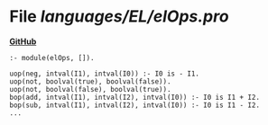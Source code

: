 # File _languages/EL/elOps.pro_
**[GitHub](https://github.com/softlang/yas/blob/master/languages/EL/elOps.pro)**
```
:- module(elOps, []).

uop(neg, intval(I1), intval(I0)) :- I0 is - I1.
uop(not, boolval(true), boolval(false)).
uop(not, boolval(false), boolval(true)).
bop(add, intval(I1), intval(I2), intval(I0)) :- I0 is I1 + I2.
bop(sub, intval(I1), intval(I2), intval(I0)) :- I0 is I1 - I2.
...
```
